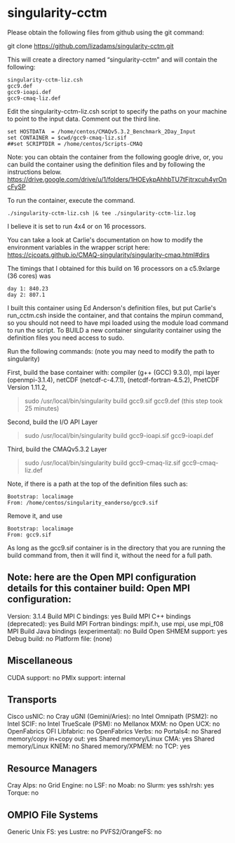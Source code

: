 # singularity-cctm

Please obtain the following files from github using the git command:

git clone https://github.com/lizadams/singularity-cctm.git

This will create a directory named “singularity-cctm” and will contain the following:

```
singularity-cctm-liz.csh
gcc9.def
gcc9-ioapi.def
gcc9-cmaq-liz.def
```

Edit the singularity-cctm-liz.csh script to specify the paths on your machine to point to the input data. Comment out the third line.

```
set HOSTDATA  = /home/centos/CMAQv5.3.2_Benchmark_2Day_Input
set CONTAINER = $cwd/gcc9-cmaq-liz.sif
##set SCRIPTDIR = /home/centos/Scripts-CMAQ
```

Note: you can obtain the container from the following google drive, or, you can build the container using the definition files and by following the instructions below.
https://drive.google.com/drive/u/1/folders/1HOEykpAhhbTU7tFjtrxcuh4yrOncFySP

To run the container, execute the command.

```
./singularity-cctm-liz.csh |& tee ./singularity-cctm-liz.log
```

I believe it is set to run 4x4 or on 16 processors.

You can take a look at Carlie's documentation on how to modify the environment variables in the wrapper script here:
https://cjcoats.github.io/CMAQ-singularity/singularity-cmaq.html#dirs


The timings that I obtained for this build on 16 processors on a c5.9xlarge (36 cores) was 
```
day 1: 840.23
day 2: 807.1
```


I built this container using Ed Anderson's definition files, but put Carlie's run_cctm.csh inside the container, and that contains the mpirun command, so you should not need to have mpi loaded using the module load command to run the script.
To BUILD a new container singularity container using the definition files you need access to sudo.

Run the following commands: (note you may need to modify the path to singularity)

First, build the base container with: compiler (g++ (GCC) 9.3.0), mpi layer (openmpi-3.1.4), netCDF (netcdf-c-4.7.1),
(netcdf-fortran-4.5.2), PnetCDF Version 1.11.2, 

> sudo /usr/local/bin/singularity build gcc9.sif gcc9.def
(this step took 25 minutes)

Second, build the I/O API Layer


> sudo /usr/local/bin/singularity build gcc9-ioapi.sif gcc9-ioapi.def


Third, build the CMAQv5.3.2 Layer

>  sudo /usr/local/bin/singularity build gcc9-cmaq-liz.sif gcc9-cmaq-liz.def

Note, if there is a path at the top of the definition files such as:

```
Bootstrap: localimage
From: /home/centos/singularity_eanderso/gcc9.sif
```

Remove it, and use
```
Bootstrap: localimage
From: gcc9.sif
```

As long as the gcc9.sif container is in the directory that you are running the build command from, then it will find it, without the need for a full path.


Note: here are the Open MPI configuration details for this container build:
Open MPI configuration:
-----------------------
Version: 3.1.4
Build MPI C bindings: yes
Build MPI C++ bindings (deprecated): yes
Build MPI Fortran bindings: mpif.h, use mpi, use mpi_f08
MPI Build Java bindings (experimental): no
Build Open SHMEM support: yes
Debug build: no
Platform file: (none)

Miscellaneous
-----------------------
CUDA support: no
PMIx support: internal
 
Transports
-----------------------
Cisco usNIC: no
Cray uGNI (Gemini/Aries): no
Intel Omnipath (PSM2): no
Intel SCIF: no
Intel TrueScale (PSM): no
Mellanox MXM: no
Open UCX: no
OpenFabrics OFI Libfabric: no
OpenFabrics Verbs: no
Portals4: no
Shared memory/copy in+copy out: yes
Shared memory/Linux CMA: yes
Shared memory/Linux KNEM: no
Shared memory/XPMEM: no
TCP: yes
 
Resource Managers
-----------------------
Cray Alps: no
Grid Engine: no
LSF: no
Moab: no
Slurm: yes
ssh/rsh: yes
Torque: no
 
OMPIO File Systems
-----------------------
Generic Unix FS: yes
Lustre: no
PVFS2/OrangeFS: no
